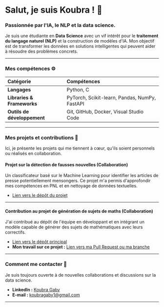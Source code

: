 # Salut, je suis Koubra ! 👋

### Passionnée par l'IA, le NLP  et la data science.

Je suis une étudiante en **Data Science** avec un vif intérêt pour le **traitement du langage naturel (NLP)** et la construction de modèles d'IA. Mon objectif est de transformer les données en solutions intelligentes qui peuvent aider à résoudre des problèmes concrets.

---

### Mes compétences ⚙️

| Catégorie | Compétences |  
| :--- | :--- |
| **Langages** | Python, C |
| **Libraries & Frameworks** | PyTorch, Scikit-learn, Pandas, NumPy, FastAPI |
| **Outils de développement** | Git, GitHub, Docker, Visual Studio Code |

---

### Mes projets et contributions 🚀

Ici, je présente les projets qui me tiennent à cœur, qu'ils soient personnels ou réalisés en collaboration.

#### **Projet sur la détection de fausses nouvelles** (Collaboration)

Un classificateur basé sur le Machine Learning pour identifier les articles de presse potentiellement mensongers. Ce projet m'a permis d'approfondir mes compétences en PNL et en nettoyage de données textuelles.

* [Lien vers le dépôt du projet](https://github.com/koubra-gaby/Fake_news)

---

#### **Contribution au projet de génération de sujets de maths** (Collaboration)

J'ai contribué au dépôt de l'équipe en développant et en intégrant un modèle capable de générer des sujets de mathématiques avec leurs correctifs.

* [Lien vers le dépôt principal](https://github.com/[nom_du_propriétaire]/modeleBEF)
* **Mon travail sur ce projet :** [Lien vers ma Pull Request ou ma branche]([URL_DE_TON_TRAVAIL_OU_TA_PR])

---

### Comment me contacter 💬

Je suis toujours ouverte à de nouvelles collaborations et discussions sur la data science.

* **LinkedIn :** [Koubra Gaby]([www.linkedin.com/in/koubra-gaby-309a50250])
* **E-mail :** [koubragaby1@gmail.com](mailto:ton.email@example.com)

---

